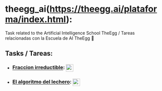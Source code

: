 # theegg_ai(https://theegg.ai/plataforma/index.html): 
Task related to the Artificial Intelligence School TheEgg / Tareas relacionadas con la Escuela de AI TheEgg :egg:

## Tasks / Tareas:

- ### [Fraccion irreductible](https://github.com/juan-martinez-herrero/theegg_ai/tree/master/tarea_21): <a href="https://github.com/juan-martinez-herrero/theegg_ai/tree/master/tarea_21"><img src="https://d36jcksde1wxzq.cloudfront.net/be7833db9bddb4494d2a7c3dd659199a.png" align="center" height="24" width="24" ></a>

- ### [El algoritmo del lechero](https://github.com/juan-martinez-herrero/theegg_ai/tree/master/tarea_22): <a href="https://github.com/juan-martinez-herrero/theegg_ai/tree/master/tarea_22"><img src="https://d36jcksde1wxzq.cloudfront.net/be7833db9bddb4494d2a7c3dd659199a.png" align="center" height="24" width="24" ></a>

